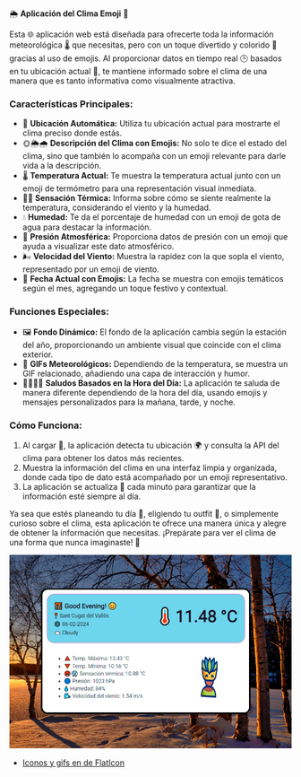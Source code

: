 🌦️ **Aplicación del Clima Emoji** 🌈

Esta 🌐 aplicación web está diseñada para ofrecerte toda la información meteorológica 🌡️ que necesitas, pero con un toque divertido y colorido 🎨 gracias al uso de emojis. Al proporcionar datos en tiempo real 🕒 basados en tu ubicación actual 📍, te mantiene informado sobre el clima de una manera que es tanto informativa como visualmente atractiva.

### Características Principales:

- 📍 **Ubicación Automática:** Utiliza tu ubicación actual para mostrarte el clima preciso donde estás.
- 🌞🌦️🌧️ **Descripción del Clima con Emojis:** No solo te dice el estado del clima, sino que también lo acompaña con un emoji relevante para darle vida a la descripción.
- 🌡️ **Temperatura Actual:** Te muestra la temperatura actual junto con un emoji de termómetro para una representación visual inmediata.
- 🥵🥶 **Sensación Térmica:** Informa sobre cómo se siente realmente la temperatura, considerando el viento y la humedad.
- 💧 **Humedad:** Te da el porcentaje de humedad con un emoji de gota de agua para destacar la información.
- 🔵 **Presión Atmosférica:** Proporciona datos de presión con un emoji que ayuda a visualizar este dato atmosférico.
- 🌬️ **Velocidad del Viento:** Muestra la rapidez con la que sopla el viento, representado por un emoji de viento.
- 📅 **Fecha Actual con Emojis:** La fecha se muestra con emojis temáticos según el mes, agregando un toque festivo y contextual.

### Funciones Especiales:

- 🖼️ **Fondo Dinámico:** El fondo de la aplicación cambia según la estación del año, proporcionando un ambiente visual que coincide con el clima exterior.
- 🎥 **GIFs Meteorológicos:** Dependiendo de la temperatura, se muestra un GIF relacionado, añadiendo una capa de interacción y humor.
- 🌅🌞🌆🌙 **Saludos Basados en la Hora del Día:** La aplicación te saluda de manera diferente dependiendo de la hora del día, usando emojis y mensajes personalizados para la mañana, tarde, y noche.

### Cómo Funciona:

1. Al cargar 🔄, la aplicación detecta tu ubicación 🌍 y consulta la API del clima para obtener los datos más recientes.
2. Muestra la información del clima en una interfaz limpia y organizada, donde cada tipo de dato está acompañado por un emoji representativo.
3. La aplicación se actualiza 🔄 cada minuto para garantizar que la información esté siempre al día.

Ya sea que estés planeando tu día 📅, eligiendo tu outfit 🧥, o simplemente curioso sobre el clima, esta aplicación te ofrece una manera única y alegre de obtener la información que necesitas. ¡Prepárate para ver el clima de una forma que nunca imaginaste! 🌟

<img src="images/interfazUsuario.jpg" alt="interfaz de usuario">


* <a href = "https://www.flaticon.es/">Iconos y gifs en de FlatIcon</a>
